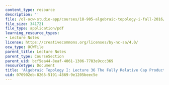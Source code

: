 ```yaml
---
content_type: resource
description: ''
file: /ol-ocw-studio-app/courses/18-905-algebraic-topology-i-fall-2016/070902eb8265519148699e1205beec5e_MIT18_905F16_lec36.pdf
file_size: 341721
file_type: application/pdf
learning_resource_types:
- Lecture Notes
license: https://creativecommons.org/licenses/by-nc-sa/4.0/
ocw_type: OCWFile
parent_title: Lecture Notes
parent_type: CourseSection
parent_uid: bcf5ea44-8eaf-4061-1306-7783e9ccc369
resourcetype: Document
title: 'Algebraic Topology I: Lecture 36 The Fully Relative Cap Product'
uid: 070902eb-8265-5191-4869-9e1205beec5e
---
```

